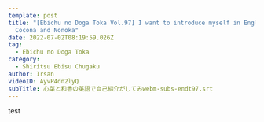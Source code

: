 ```yaml
---
template: post
title: "[Ebichu no Doga Toka Vol.97] I want to introduce myself in English with
  Cocona and Nonoka"
date: 2022-07-02T08:19:59.026Z
tag:
  - Ebichu no Doga Toka
category:
  - Shiritsu Ebisu Chugaku
author: Irsan
videoID: AyvP4dn2lyQ
subTitle: 心菜と和香の英語で自己紹介がしてみwebm-subs-endt97.srt
---
```

test